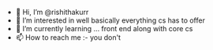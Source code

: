 - 👋 Hi, I’m @rishithakurr
- 👀 I’m interested in well basically everything cs has to offer
- 🌱 I’m currently learning ... front end along with core cs
- 📫 How to reach me :- you don't

